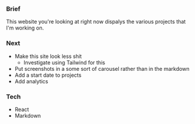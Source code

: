 ### Brief

This website you're looking at right now dispalys the various projects that I'm working on.

### Next

* Make this site look less shit
    * Investigate using Tailwind for this
* Put screenshots in a some sort of carousel rather than in the markdown
* Add a start date to projects
* Add analytics 

### Tech

* React
* Markdown